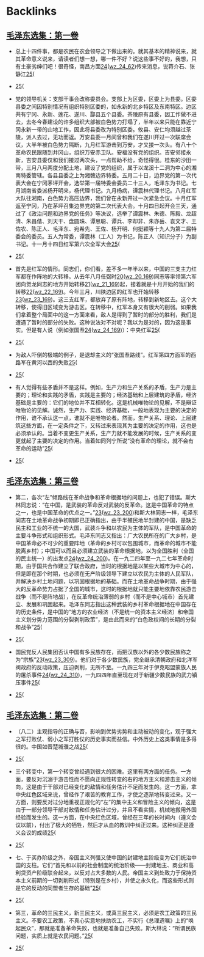 
# Backlinks
## [毛泽东选集：第一卷](毛泽东选集：第一卷.md)
- 总上十四件事，都是农民在农会领导之下做出来的。就其基本的精神说来，就其革命意义说来，请读者们想一想，哪一件不好？说这些事不好的，我想，只有土豪劣绅们吧！很奇怪，南昌方面[24](24.md)([wz_24_62](wz_24_62.md))传来消息，说蒋介石、张静江[25](25.md)(

- [25](25.md)(

- 党的领导机关：支部干事会改称委员会。支部上为区委，区委上为县委。区委县委之间因特别情况有组织特别区委的，如永新的北乡特区及东南特区。边区共有宁冈、永新、莲花、遂川、酃县五个县委。茶陵原有县委，因工作做不进去，去冬今春建设的许多组织大部被白色势力打塌了，半年以来只能在靠近宁冈永新一带的山地工作，因此将县委改为特别区委。攸县、安仁均须越过茶陵，派人去过，无功而返。万安县委一月间曾和我们在遂川开过一次联席会议，大半年被白色势力隔断，九月红军游击到万安，才又接一次头。有八十个革命农民跟随到井冈山，组织万安赤卫队。安福没有党的组织。吉安邻接永新，吉安县委仅和我们接过两次头，一点帮助不给，奇怪得很。桂东的沙田一带，三月八月两度分配土地，建设了党的组织，属于以龙溪十二洞为中心的湘南特委管辖。各县县委之上为湘赣边界特委。五月二十日，边界党的第一次代表大会在宁冈茅坪开会，选举第一届特委会委员二十三人，毛泽东为书记。七月湖南省委派杨开明来，杨代理书记。九月杨病，谭震林代理书记。八月红军大队往湘南，白色势力高压边界，我们曾在永新开过一次紧急会议。十月红军返至宁冈，乃在茅坪召集边界党的第二次代表大会。十月四日起开会三天，通过了《政治问题和边界党的任务》等决议，选举了谭震林、朱德、陈毅、龙超清、朱昌偕、刘天干、盘圆珠、谭思聪、谭兵、李却非、朱亦岳、袁文才、王佐农、陈正人、毛泽东、宛希先、王佐、杨开明、何挺颖等十九人为第二届特委会的委员。五人为常委，谭震林（工人）为书记，陈正人（知识分子）为副书记。十一月十四日红军第六次全军大会[25](25.md)(

- [25](25.md)(

- 首先是红军的情形。同志们，你们看，差不多一年半以来，中国的三支主力红军都在作阵地的大转移。从去年八月任弼时[20](20.md)([wz_20_169](wz_20_169.md))同志等率领第六军团向贺龙同志的地方开始转移[21](21.md)([wz_21_169](wz_21_169.md))起，接着就是十月开始的我们的转移[22](22.md)([wz_22_169](wz_22_169.md))。今年三月，川陕边区的红军也开始转移[23](23.md)([wz_23_169](wz_23_169.md))。这三支红军，都放弃了原有阵地，转移到新地区去。这个大转移，使得旧区域变为游击区。在转移中，红军本身又有很大的削弱。如果我们拿着整个局面中的这一方面来看，敌人是得到了暂时的部分的胜利，我们是遭遇了暂时的部分的失败。这种说法对不对呢？我以为是对的，因为这是事实。但是有人说（例如张国焘[24](24.md)([wz_24_169](wz_24_169.md))）：中央红军[25](25.md)(

- [25](25.md)(

- 为敌人吓倒的极端的例子，是退却主义的“张国焘路线”。红军第四方面军的西路军在黄河以西的失败[25](25.md)(

- [25](25.md)(

- 有人觉得有些矛盾并不是这样。例如，生产力和生产关系的矛盾，生产力是主要的；理论和实践的矛盾，实践是主要的；经济基础和上层建筑的矛盾，经济基础是主要的：它们的地位并不互相转化。这是机械唯物论的见解，不是辩证唯物论的见解。诚然，生产力、实践、经济基础，一般地表现为主要的决定的作用，谁不承认这一点，谁就不是唯物论者。然而，生产关系、理论、上层建筑这些方面，在一定条件之下，又转过来表现其为主要的决定的作用，这也是必须承认的。当着不变更生产关系，生产力就不能发展的时候，生产关系的变更就起了主要的决定的作用。当着如同列宁所说“没有革命的理论，就不会有革命的运动”[25](25.md)(

- [25](25.md)(

## [毛泽东选集：第三卷](毛泽东选集：第三卷.md)
- 第二，各次“左”倾路线在革命战争和革命根据地的问题上，也犯了错误。斯大林同志说：“在中国，是武装的革命反对武装的反革命。这是中国革命的特点之一，也是中国革命的优点之一。”[23](23.md)([wz_23_200](wz_23_200.md))和斯大林同志一样，毛泽东同志在土地革命战争初期即已正确指出，由于半殖民地半封建的中国，是缺乏民主和工业的不统一的大国，武装斗争和以农民为主体的军队，是中国革命的主要斗争形式和组织形式。毛泽东同志又指出：广大农民所在的广大乡村，是中国革命必不可少的重要阵地（革命的乡村可以包围城市，而革命的城市不能脱离乡村）；中国可以而且必须建立武装的革命根据地，以为全国胜利（全国的民主统一）的出发点[24](24.md)([wz_24_200](wz_24_200.md))。在一九二四年至一九二七年革命时期，由于国共合作建立了联合政府，当时的根据地是以某些大城市为中心的，但是即在那个时期，也必须在无产阶级领导下建立以农民为主体的人民军队，并解决乡村土地问题，以巩固根据地的基础。而在土地革命战争时期，由于强大的反革命势力占据了全国的城市，这时的根据地就只能主要地依靠农民游击战争（而不是阵地战），在反革命统治薄弱的乡村（而不是中心城市）首先建立、发展和巩固起来。毛泽东同志指出这种武装的乡村革命根据地在中国存在的历史条件，是中国的“地方的农业经济（不是统一的资本主义经济）和帝国主义划分势力范围的分裂剥削政策”，是由此而来的“白色政权间的长期的分裂和战争”[25](25.md)(

- [25](25.md)(

- 国民党反人民集团否认中国有多民族存在，而把汉族以外的各少数民族称之为“宗族”[23](23.md)([wz_23_309](wz_23_309.md))。他们对于各少数民族，完全继承清朝政府和北洋军阀政府的反动政策，压迫剥削，无所不至。一九四三年对于伊克昭盟蒙族人民的屠杀事件[24](24.md)([wz_24_310](wz_24_310.md))，一九四四年直至现在对于新疆少数民族的武力镇压事件[25](25.md)(

- [25](25.md)(

## [毛泽东选集：第二卷](毛泽东选集：第二卷.md)
- （八二）主观指导的正确与否，影响到优势劣势和主动被动的变化，观于强大之军打败仗、弱小之军打胜仗的历史事实而益信。中外历史上这类事情是多得很的。中国如晋楚城濮之战[25](25.md)(

- [25](25.md)(

- 三个转变中，第一个转变曾经遇到很大的困难。这里有两方面的任务。一方面，要反对沉溺于游击性而不愿向正规性转变的右的地方主义和游击主义的倾向，这是由于干部对已经变化的敌情和任务估计不足而发生的。这一方面，拿中央红色区域来说，曾经作了艰苦的教育工作，才使之逐渐地转变过来。又一方面，则要反对过分地重视正规化的“左”的集中主义和冒险主义的倾向，这是由于一部分领导干部对敌情和任务估计过分，并且不看实情，机械地搬用外国经验而发生的。这一方面，在中央红色区域，曾经在三年的长时间内（遵义会议以前），付出了极大的牺牲，然后才从血的教训中纠正过来。这种纠正是遵义会议的成绩[25](25.md)(

- [25](25.md)(

- 七、于买办阶级之外，帝国主义列强又使中国的封建地主阶级变为它们统治中国的支柱。它们“首先和以前的社会制度的统治阶级——封建地主、商业和高利贷资产阶级联合起来，以反对占大多数的人民。帝国主义到处致力于保持资本主义前期的一切剥削形式（特别是在乡村），并使之永久化，而这些形式则是它的反动的同盟者生存的基础”[25](25.md)(

- [25](25.md)(

- 第三，革命的三民主义，新三民主义，或真三民主义，必须是农工政策的三民主义。不要农工政策，不真心实意地扶助农工，不实行《总理遗嘱》上的“唤起民众”，那就是准备革命失败，也就是准备自己失败。斯大林说：“所谓民族问题，实质上就是农民问题。”[25](25.md)(

- [25](25.md)(

